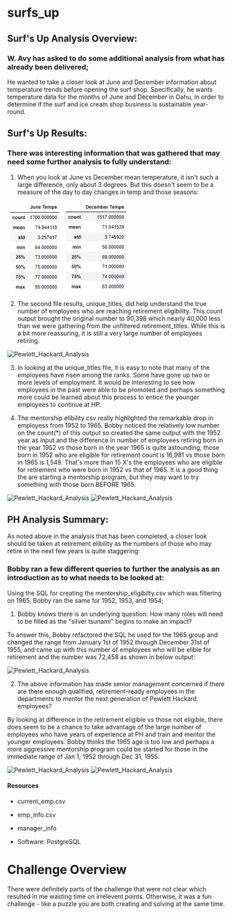# surfs_up

## Surf's Up Analysis Overview:

### W. Avy has asked to do some additional analysis from what has already been delivered; 
He wanted to take a closer look at June and December information about temperature trends before opening the surf shop. Specifically, he wants temperature data for the months of June and December in Oahu, in order to determine if the surf and ice cream shop business is sustainable year-round.

## Surf's Up Results:

### There was interesting information that was gathered that may need some further analysis to fully understand:

1) When you look at June vs December mean temperature, it isn't such a large difference, only about 3 degrees.  But this doesn't seem to be a measure of the day to day changes in temp and those seasons:

![surfs_up](./junetemp.png)
![surfs_up](./dectemp.png)

2) The second file results, unique_titles, did help understand the true number of employees who are reaching retirement eligibility.  This count output brought the original number to 90,398 which nearly 40,000 less than we were gathering from the unfiltered retirement_titles.  While this is a bit more reassuring, it is still a very large number of employees retiring.

![Pewlett_Hackard_Analysis](./actual_ret.png)

3) In looking at the unique_titles file, it is easy to note that many of the employees have risen among the ranks. Some have gone up two or more levels of employment. It would be interesting to see how employees in the past were able to be promoted and perhaps something more could be learned about this process to entice the younger employees to continue at HP. 

4) The mentorship elibility csv really highlighted the remarkable drop in employess from 1952 to 1965. Bobby noticed the relatively low number on the count(*) of this output so created the same output with the 1952 year as input and the difference in number of employees retiring born in the year 1952 vs those born in the year 1965 is quite astounding, those born in 1952 who are eligible for retirement count is 16,981 vs those born in 1965 is 1,549.  That's more than 15 X's the employees who are eligible for retirement who were born in 1952 vs that of 1965. It is a good thing the are starting a mentorship program, but they may want to try something with those born  BEFORE 1965.

![Pewlett_Hackard_Analysis](./ret_1965.png)
![Pewlett_Hackard_Analysis](./ret_1952.png)

## PH Analysis Summary:

As noted above in the analysis that has been completed, a closer look should be taken at retirement elibility as the numbers of those who may retire in the next few years is quite staggering:

### Bobby ran a few different queries to further the analysis as an introduction as to what needs to be looked at:
Using the SQL for creating the mentorship_eligibilty.csv which was filtering on 1965, Bobby ran the same for 1952, 1953, and 1954;

1) Bobby knows there is an underlying question: How many roles will need to be filled as the "silver tsunami" begins to make an impact?

To answer this, Bobby refactored the SQL he used for the 1965 group and changed the range from January 1st of 1952 through December 31st of 1955, and came up with this number of employees who will be elible for retirement and the number was 72,458 as shown in below output:

![Pewlett_Hackard_Analysis](./ret_silver.png)

2) The above information has made senior management concerned if there are there enough qualified, retirement-ready employees in the departments to mentor the next generation of Pewlett Hackard employees?

By looking at difference in the retirement eligible vs those not eligible, there does seem to be a chance to take advantage of the large number of employees who have years of experience at PH and train and mentor the younger employees.  Bobby thinks the 1965 age is too low and perhaps a more aggressive mentorship program could be started for those in the immediate range of Jan 1, 1952 through Dec 31, 1955. 

![Pewlett_Hackard_Analysis](./ret_silver.png)
![Pewlett_Hackard_Analysis](./ret_notsilver.png)

#### Resources
- current_emp.csv
- emp_info.csv
- manager_info

- Software: PostgreSQL

# Challenge Overview
There were definitely parts of the challenge that were not clear which resulted in me wasting time on irrelevent points. Otherwise, it was a fun challenge - like a puzzle you are both creating and solving at the same time.
